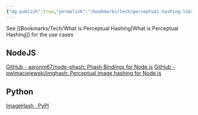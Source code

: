 ```yaml
---
{"dg-publish":true,"permalink":"/bookmarks/tech/perceptual-hashing-libraries/","tags":["algorithm","coding","tutorial"]}
---
```



See [[Bookmarks/Tech/What is Perceptual Hashing\|What is Perceptual Hashing]] for the use cases

## NodeJS

[GitHub - aaronm67/node-phash: Phash Bindings for Node.js](https://github.com/aaronm67/node-phash)
[GitHub - pwlmaciejewski/imghash: Perceptual image hashing for Node.js](https://github.com/pwlmaciejewski/imghash)

## Python

[ImageHash · PyPI](https://pypi.org/project/ImageHash/)
